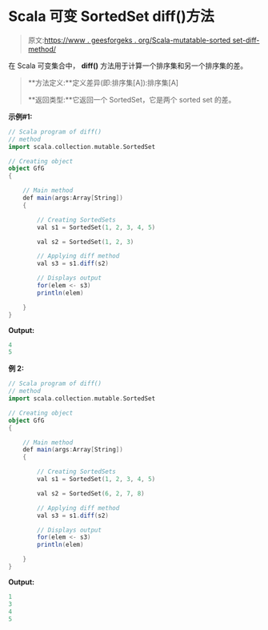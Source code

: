 # Scala 可变 SortedSet diff()方法

> 原文:[https://www . geesforgeks . org/Scala-mutatable-sorted set-diff-method/](https://www.geeksforgeeks.org/scala-mutable-sortedset-diff-method/)

在 Scala 可变集合中， **diff()** 方法用于计算一个排序集和另一个排序集的差。

> **方法定义:**定义差异(即:排序集[A]):排序集[A]
> 
> **返回类型:**它返回一个 SortedSet，它是两个 sorted set 的差。

**示例#1:**

```scala
// Scala program of diff()
// method
import scala.collection.mutable.SortedSet 

// Creating object 
object GfG 
{ 

    // Main method 
    def main(args:Array[String]) 
    { 

        // Creating SortedSets 
        val s1 = SortedSet(1, 2, 3, 4, 5)

        val s2 = SortedSet(1, 2, 3)

        // Applying diff method 
        val s3 = s1.diff(s2) 

        // Displays output 
        for(elem <- s3)  
        println(elem) 

    } 
} 
```

**Output:**

```scala
4
5

```

**例 2:**

```scala
// Scala program of diff()
// method
import scala.collection.mutable.SortedSet 

// Creating object 
object GfG 
{ 

    // Main method 
    def main(args:Array[String]) 
    { 

        // Creating SortedSets 
        val s1 = SortedSet(1, 2, 3, 4, 5)

        val s2 = SortedSet(6, 2, 7, 8)

        // Applying diff method 
        val s3 = s1.diff(s2) 

        // Displays output 
        for(elem <- s3)  
        println(elem) 

    } 
} 
```

**Output:**

```scala
1
3
4
5

```